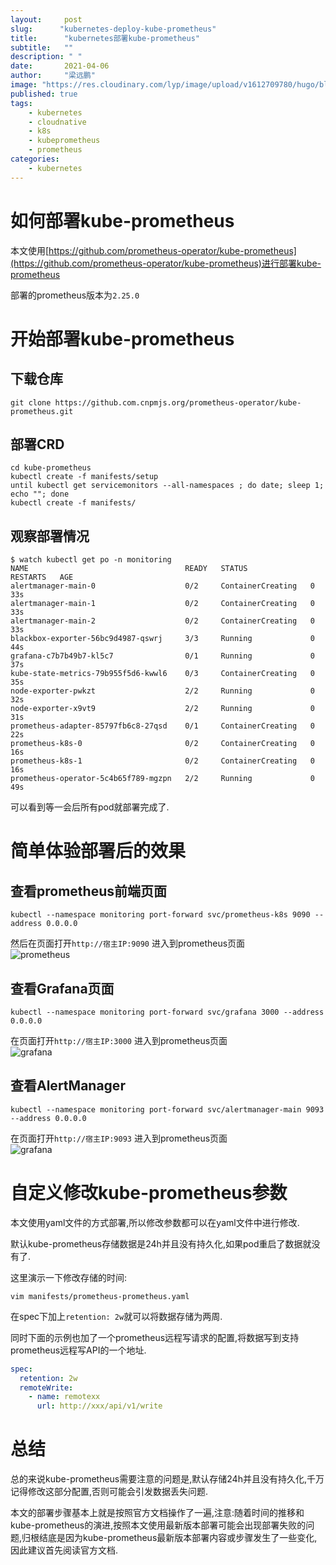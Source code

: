 ```yaml
---
layout:     post 
slug:      "kubernetes-deploy-kube-prometheus"
title:      "kubernetes部署kube-prometheus"
subtitle:   ""
description: " "
date:       2021-04-06
author:     "梁远鹏"
image: "https://res.cloudinary.com/lyp/image/upload/v1612709780/hugo/blog.github.io/pexels-matt-hardy-2568001.jpg"
published: true
tags:
    - kubernetes
    - cloudnative
    - k8s
    - kubeprometheus
    - prometheus
categories: 
    - kubernetes
---  
```


# 如何部署kube-prometheus  
本文使用[https://github.com/prometheus-operator/kube-prometheus](https://github.com/prometheus-operator/kube-prometheus)进行部署kube-prometheus  

部署的prometheus版本为`2.25.0`  

# 开始部署kube-prometheus

## 下载仓库  

```shell
git clone https://github.com.cnpmjs.org/prometheus-operator/kube-prometheus.git
```  

## 部署CRD  

```shell
cd kube-prometheus
kubectl create -f manifests/setup
until kubectl get servicemonitors --all-namespaces ; do date; sleep 1; echo ""; done
kubectl create -f manifests/
```  

## 观察部署情况  
```shell
$ watch kubectl get po -n monitoring
NAME                                   READY   STATUS              RESTARTS   AGE
alertmanager-main-0                    0/2     ContainerCreating   0          33s
alertmanager-main-1                    0/2     ContainerCreating   0          33s
alertmanager-main-2                    0/2     ContainerCreating   0          33s
blackbox-exporter-56bc9d4987-qswrj     3/3     Running             0          44s
grafana-c7b7b49b7-kl5c7                0/1     Running             0          37s
kube-state-metrics-79b955f5d6-kwwl6    0/3     ContainerCreating   0          35s
node-exporter-pwkzt                    2/2     Running             0          32s
node-exporter-x9vt9                    2/2     Running             0          31s
prometheus-adapter-85797fb6c8-27qsd    0/1     ContainerCreating   0          22s
prometheus-k8s-0                       0/2     ContainerCreating   0          16s
prometheus-k8s-1                       0/2     ContainerCreating   0          16s
prometheus-operator-5c4b65f789-mgzpn   2/2     Running             0          49s
```  

可以看到等一会后所有pod就部署完成了.  

# 简单体验部署后的效果

## 查看prometheus前端页面  

```shell
kubectl --namespace monitoring port-forward svc/prometheus-k8s 9090 --address 0.0.0.0
```    

然后在页面打开`http://宿主IP:9090` 进入到prometheus页面  
![prometheus](https://res.cloudinary.com/lyp/image/upload/v1617766065/hugo/blog.github.io/prometheus/prometheus.png)

## 查看Grafana页面  
```shell
kubectl --namespace monitoring port-forward svc/grafana 3000 --address 0.0.0.0
```  
在页面打开`http://宿主IP:3000` 进入到prometheus页面  
![grafana](https://res.cloudinary.com/lyp/image/upload/v1617766066/hugo/blog.github.io/prometheus/grafana.png)

## 查看AlertManager  
```shell
kubectl --namespace monitoring port-forward svc/alertmanager-main 9093 --address 0.0.0.0
```  

在页面打开`http://宿主IP:9093` 进入到prometheus页面  
![grafana](https://res.cloudinary.com/lyp/image/upload/v1617766065/hugo/blog.github.io/prometheus/alertmanager.png)

# 自定义修改kube-prometheus参数  

本文使用yaml文件的方式部署,所以修改参数都可以在yaml文件中进行修改.  

默认kube-prometheus存储数据是24h并且没有持久化,如果pod重启了数据就没有了.  

这里演示一下修改存储的时间:  
```shell
vim manifests/prometheus-prometheus.yaml
```  
在spec下加上`retention: 2w`就可以将数据存储为两周.  

同时下面的示例也加了一个prometheus远程写请求的配置,将数据写到支持prometheus远程写API的一个地址.

```yaml
spec:
  retention: 2w
  remoteWrite:
    - name: remotexx
      url: http://xxx/api/v1/write
```  

# 总结  

总的来说kube-prometheus需要注意的问题是,默认存储24h并且没有持久化,千万记得修改这部分配置,否则可能会引发数据丢失问题.  

本文的部署步骤基本上就是按照官方文档操作了一遍,注意:随着时间的推移和kube-prometheus的演进,按照本文使用最新版本部署可能会出现部署失败的问题,归根结底是因为kube-prometheus最新版本部署内容或步骤发生了一些变化,因此建议首先阅读官方文档.  
